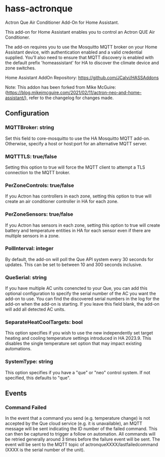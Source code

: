 # hass-actronque
Actron Que Air Conditioner Add-On for Home Assistant.

This add-on for Home Assistant enables you to control an Actron QUE Air Conditioner. 

The add-on requires you to use the Mosquitto MQTT broker on your Home Assistant device, with authentication enabled and a valid credential supplied. You'll also need to ensure that MQTT discovery is enabled with the default prefix 'homeassistant' for HA to discover the climate device and zone switches.

Home Assistant AddOn Repository: https://github.com/JCalvi/HASSAddons

Note: This addon has been forked from Mike McGuire:  (https://blog.mikejmcguire.com/2021/02/11/actron-neo-and-home-assistant/), refer to the changelog for changes made.

## Configuration
### MQTTBroker: string
Set this field to core-mosquitto to use the HA Mosquitto MQTT add-on. Otherwise, specify a host or host:port for an alternative MQTT server.

### MQTTTLS: true/false
Setting this option to true will force the MQTT client to attempt a TLS connection to the MQTT broker.

### PerZoneControls: true/false
If you Actron has controllers in each zone, setting this option to true will create an air conditioner controller in HA for each zone.

### PerZoneSensors: true/false
If you Actron has sensors in each zone, setting this option to true will create battery and temperature entities in HA for each sensor even if there are multiple sensors in a zone.

### PollInterval: integer
By default, the add-on will poll the Que API system every 30 seconds for updates. This can be set to between 10 and 300 seconds inclusive.

### QueSerial: string
If you have multiple AC units conencted to your Que, you can add this optional configuration to specify the serial number of the AC you want the add-on to use. You can find the discovered serial numbers in the log for the add-on when the add-on is starting. If you leave this field blank, the add-on will add all detected AC units.

### SeparateHeatCoolTargets: bool
This option specifies if you wish to use the new independently set target heating and cooling temperature settings introduced in HA 2023.9. This disables the single temperature set option that may impact existing automations.

### SystemType: string
This option specifies if you have a "que" or "neo" control system. If not specified, this defaults to "que". 

## Events
### Command Failed
In the event that a command you send (e.g. temperature change) is not accepted by the Que cloud service (e.g. it is unavailable), an MQTT message will be sent indicating the ID number of the failed command. This can then be captured to trigger a follow on automation. All commands will be retried generally around 3 times before the failure event will be sent. The event will be sent to the MQTT topic of actronqueXXXX/lastfailedcommand (XXXX is the serial number of the unit).